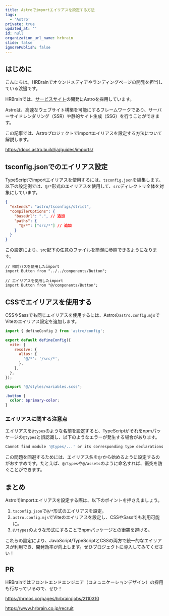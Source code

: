 ```yaml
---
title: Astroでimportエイリアスを設定する方法
tags:
  - 'Astro'
private: true
updated_at: ''
id: null
organization_url_name: hrbrain
slide: false
ignorePublish: false
---
```


## はじめに

こんにちは。HRBrainでオウンドメディアやランディングページの開発を担当している渡邉です。

HRBrainでは、[サービスサイト](https://www.hrbrain.jp/)の開発にAstroを採用しています。

Astroは、高速なウェブサイト構築を可能にするフレームワークであり、サーバーサイドレンダリング（SSR）や静的サイト生成（SSG）を行うことができます。

この記事では、Astroプロジェクトでimportエイリアスを設定する方法について解説します。

https://docs.astro.build/ja/guides/imports/

## tsconfig.jsonでのエイリアス設定

TypeScriptでimportエイリアスを使用するには、`tsconfig.json`を編集します。以下の設定例では、`@/*`形式のエイリアスを使用して、`src`ディレクトリ全体を対象にしています。

```json:tsconfig.json
{
  "extends": "astro/tsconfigs/strict",
  "compilerOptions": {
    "baseUrl": ".", // 追加
    "paths": {
      "@/*": ["src/*"] // 追加
    }
  }
}
```

この設定により、src配下の任意のファイルを簡潔に参照できるようになります。

```tsx
// 相対パスを使用したimport
import Button from "../../components/Button";

// エイリアスを使用したimport
import Button from "@/components/Button";
```

## CSSでエイリアスを使用する

CSSやSassでも同じエイリアスを使用するには、Astroの`astro.config.mjs`でViteのエイリアス設定を追加します。


```javascript:astro.config.mjs
import { defineConfig } from 'astro/config';

export default defineConfig({
  vite: {
    resolve: {
      alias: {
        '@/*': '/src/*',
      },
    },
  },
});
```

```scss
@import "@/styles/variables.scss";

.button {
  color: $primary-color;
}
```

### エイリアスに関する注意点

エイリアスを`@types`のような名前を設定すると、TypeScriptがそれをnpmパッケージの`@types`と誤認識し、以下のようなエラーが発生する場合があります。

```bash
Cannot find module '@types/...' or its corresponding type declarations.
```

この問題を回避するためには、エイリアス名を`@/`から始めるように設定するのがおすすめです。たとえば、`@/types`や`@/assets`のように命名すれば、衝突を防ぐことができます。

## まとめ

Astroでimportエイリアスを設定する際は、以下のポイントを押さえましょう。

1. `tsconfig.json`で`@/*`形式のエイリアスを設定。
2. `astro.config.mjs`でViteのエイリアスを設定し、CSSやSassでも利用可能に。
3. `@/types`のような形式にすることでnpmパッケージとの衝突を避ける。

これらの設定により、JavaScript/TypeScriptとCSSの両方で統一的なエイリアスが利用でき、開発効率が向上します。ぜひプロジェクトに導入してみてください！

## PR

HRBrainではフロントエンドエンジニア（コミュニケーションデザイン）の採用も行なっているので、ぜひ！

https://hrmos.co/pages/hrbrain/jobs/2110310

https://www.hrbrain.co.jp/recruit